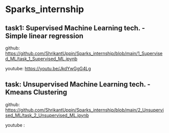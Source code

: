 # Sparks_internship

 ## task1: Supervised Machine Learning tech. -Simple linear regression
github: https://github.com/ShrikantUppin/Sparks_internship/blob/main/1_Supervised_ML/task_1_Supervised_ML.ipynb

youtube: https://youtu.be/JkdYwGgG4Lg


## task: Unsupervised Machine Learning tech. -Kmeans Clustering

github: https://github.com/ShrikantUppin/Sparks_internship/blob/main/2_Unsupervised_ML/task_2_Unsupervised_ML.ipynb

youtube :
